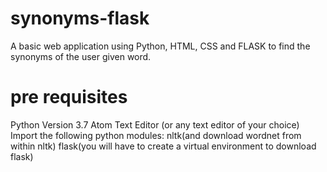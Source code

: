 # synonyms-flask
A basic web application using Python, HTML, CSS and FLASK to find the synonyms of the user given word.

# pre requisites
Python Version 3.7
Atom Text Editor (or any text editor of your choice)
Import the following python modules:
  nltk(and download wordnet from within nltk)
  flask(you will have to create a virtual environment to download flask)

